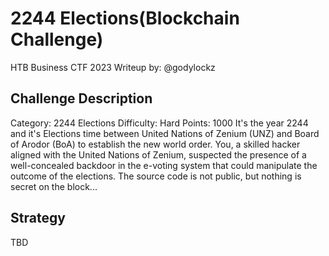 # 2244 Elections(Blockchain Challenge)
HTB Business CTF 2023
Writeup by: @godylockz

## Challenge Description
Category: 2244 Elections
Difficulty: Hard
Points: 1000
It's the year 2244 and it's Elections time between United Nations of Zenium (UNZ) and Board of Arodor (BoA) to establish the new world order. You, a skilled hacker aligned with the United Nations of Zenium, suspected the presence of a well-concealed backdoor in the e-voting system that could manipulate the outcome of the elections. The source code is not public, but nothing is secret on the block...

## Strategy

TBD